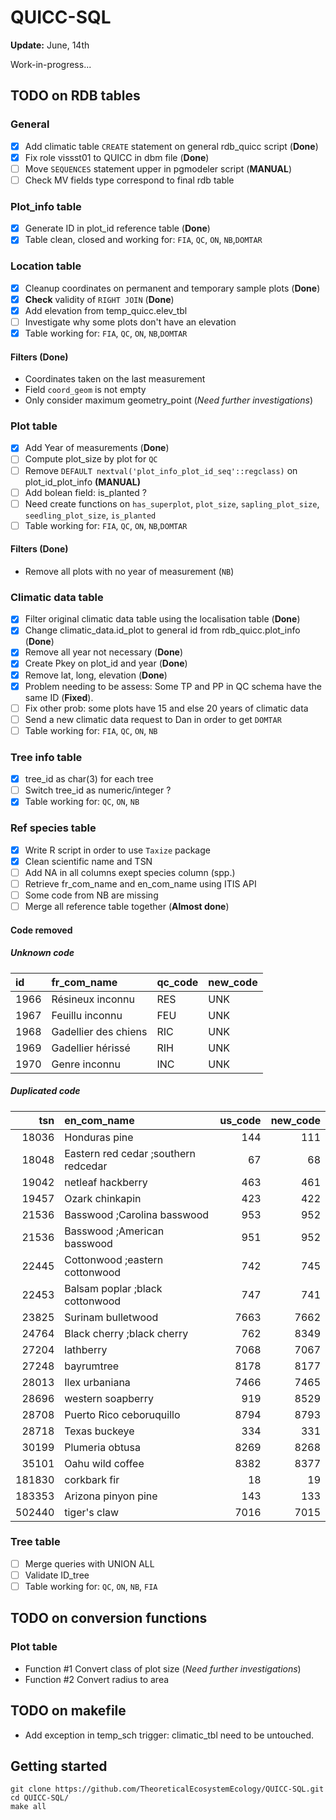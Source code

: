 QUICC-SQL
=========
**Update:** June, 14th

Work-in-progress...

## TODO on RDB tables

### General

- [x] Add climatic table `CREATE` statement on general rdb_quicc script (**Done**)
- [x] Fix role vissst01 to QUICC in dbm file (**Done**)
- [ ] Move `SEQUENCES` statement upper in pgmodeler script (**MANUAL**) 
- [ ] Check MV fields type correspond to final rdb table 

### Plot_info table

- [x] Generate ID in plot_id reference table (**Done**)
- [x] Table clean, closed and working for: `FIA`, `QC`, `ON`, `NB`,`DOMTAR`

### Location table

- [x] Cleanup coordinates on permanent and temporary sample plots  (**Done**)
- [x] **Check** validity of `RIGHT JOIN` (**Done**)
- [x] Add elevation from temp_quicc.elev_tbl
- [ ] Investigate why some plots don't have an elevation
- [x] Table working for: `FIA`, `QC`, `ON`, `NB`,`DOMTAR`

#### **Filters** (**Done**)
 * Coordinates taken on the last measurement
 * Field `coord_geom` is not empty
 * Only consider maximum geometry_point (*Need further investigations*)

### Plot table 

- [x] Add Year of measurements (**Done**)
- [ ] Compute plot_size by plot for `QC`
- [ ] Remove `DEFAULT nextval('plot_info_plot_id_seq'::regclass)` on plot_id_plot_info **(MANUAL)**
- [ ] Add bolean field: is_planted ?
- [ ] Need create functions on `has_superplot`, `plot_size`, `sapling_plot_size`, `seedling_plot_size`, `is_planted`
- [ ] Table working for: `FIA`, `QC`, `ON`, `NB`,`DOMTAR`

#### **Filters** (**Done**)
 * Remove all plots with no year of measurement (`NB`)

### Climatic data table 

- [x] Filter original climatic data table using the localisation table (**Done**)
- [x] Change climatic_data.id_plot to general id from rdb_quicc.plot_info (**Done**)
- [x] Remove all year not necessary (**Done**)
- [x] Create Pkey on plot_id and year (**Done**)
- [x] Remove lat, long, elevation (**Done**)
- [x] Problem needing to be assess: Some TP and PP in QC schema have the same ID (**Fixed**).
- [ ] Fix other prob: some plots have 15 and else 20 years of climatic data
- [ ] Send a new climatic data request to Dan in order to get `DOMTAR`
- [ ] Table working for: `FIA`, `QC`, `ON`, `NB`

### Tree info table 

- [x] tree_id as char(3) for each tree
- [ ] Switch tree_id as numeric/integer ?
- [x] Table working for: `QC`, `ON`, `NB`

### Ref species table 

- [x] Write R script in order to use `Taxize` package
- [x] Clean scientific name and TSN
- [ ] Add NA in all columns exept species column (spp.)
- [ ] Retrieve fr_com_name and en_com_name using ITIS API
- [ ] Some code from NB are missing
- [ ] Merge all reference table together (**Almost done**)

#### **Code removed** 

##### Unknown code

|id    |fr_com_name           |**qc_code**  |**new_code**  |
|:-----|:---------------------|:--------|:---------|
|1966  |Résineux inconnu      |RES      |UNK       |
|1967  |Feuillu inconnu       |FEU      |UNK       |
|1968  |Gadellier des chiens  |RIC      |UNK       |
|1969  |Gadellier hérissé     |RIH      |UNK       |
|1970  |Genre inconnu         |INC      |UNK       |

##### Duplicated code

|     tsn|en_com_name                           |  us_code|  new_code|
|-------:|:-------------------------------------|--------:|---------:|
|   18036|Honduras pine                         |      144|       111|
|   18048|Eastern red cedar ;southern redcedar  |       67|        68|
|   19042|netleaf hackberry                     |      463|       461|
|   19457|Ozark chinkapin                       |      423|       422|
|   21536|Basswood ;Carolina basswood           |      953|       952|
|   21536|Basswood ;American basswood           |      951|       952|
|   22445|Cottonwood ;eastern cottonwood        |      742|       745|
|   22453|Balsam poplar ;black cottonwood       |      747|       741|
|   23825|Surinam bulletwood                    |     7663|      7662|
|   24764|Black cherry ;black cherry            |      762|      8349|
|   27204|lathberry                             |     7068|      7067|
|   27248|bayrumtree                            |     8178|      8177|
|   28013|Ilex urbaniana                        |     7466|      7465|
|   28696|western soapberry                     |      919|      8529|
|   28708|Puerto Rico ceboruquillo              |     8794|      8793|
|   28718|Texas buckeye                         |      334|       331|
|   30199|Plumeria obtusa                       |     8269|      8268|
|   35101|Oahu wild coffee                      |     8382|      8377|
|  181830|corkbark fir                          |       18|        19|
|  183353|Arizona pinyon pine                   |      143|       133|
|  502440|tiger's claw                          |     7016|      7015|


### Tree table 

- [ ] Merge queries with UNION ALL
- [ ] Validate ID_tree
- [ ] Table working for: `QC`, `ON`, `NB`, `FIA`

## TODO on conversion functions

### Plot table

- Function #1 Convert class of plot size (*Need further investigations*)
- Function #2 Convert radius to area 

## TODO on makefile

- Add exception in temp_sch trigger: climatic_tbl need to be untouched.

## Getting started

    git clone https://github.com/TheoreticalEcosystemEcology/QUICC-SQL.git
    cd QUICC-SQL/ 
    make all
